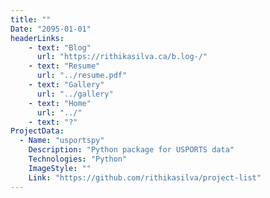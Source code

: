 ```yaml
---
title: ""
Date: "2095-01-01"
headerLinks:
    - text: "Blog"
      url: "https://rithikasilva.ca/b.log-/"
    - text: "Resume"
      url: "../resume.pdf"
    - text: "Gallery"
      url: "../gallery"
    - text: "Home"
      url: "../"
    - text: "?"
ProjectData: 
  - Name: "usportspy"
    Description: "Python package for USPORTS data"
    Technologies: "Python"
    ImageStyle: ""
    Link: "https://github.com/rithikasilva/project-list"
---
```


